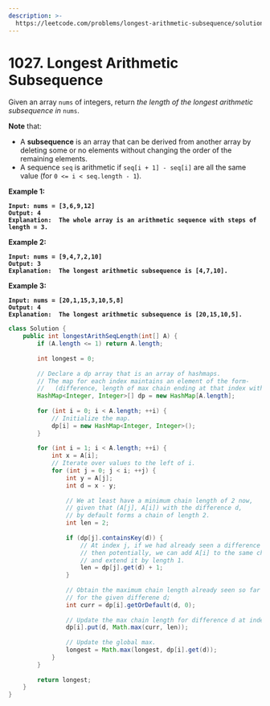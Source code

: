 ```yaml
---
description: >-
  https://leetcode.com/problems/longest-arithmetic-subsequence/solutions/274701/java-dp-o-n-2-solution-with-explanation/
---
```


# 1027. Longest Arithmetic Subsequence

Given an array `nums` of integers, return _the length of the longest arithmetic subsequence in_ `nums`.

**Note** that:

* A **subsequence** is an array that can be derived from another array by deleting some or no elements without changing the order of the remaining elements.
* A sequence `seq` is arithmetic if `seq[i + 1] - seq[i]` are all the same value (for `0 <= i < seq.length - 1`).

&#x20;

**Example 1:**

<pre><code><strong>Input: nums = [3,6,9,12]
</strong><strong>Output: 4
</strong><strong>Explanation:  The whole array is an arithmetic sequence with steps of length = 3.
</strong></code></pre>

**Example 2:**

<pre><code><strong>Input: nums = [9,4,7,2,10]
</strong><strong>Output: 3
</strong><strong>Explanation:  The longest arithmetic subsequence is [4,7,10].
</strong></code></pre>

**Example 3:**

<pre><code><strong>Input: nums = [20,1,15,3,10,5,8]
</strong><strong>Output: 4
</strong><strong>Explanation:  The longest arithmetic subsequence is [20,15,10,5].
</strong></code></pre>

```java
class Solution {
    public int longestArithSeqLength(int[] A) {
        if (A.length <= 1) return A.length;
       
        int longest = 0;
        
        // Declare a dp array that is an array of hashmaps.
        // The map for each index maintains an element of the form-
        //   (difference, length of max chain ending at that index with that difference).        
        HashMap<Integer, Integer>[] dp = new HashMap[A.length];
        
        for (int i = 0; i < A.length; ++i) {
            // Initialize the map.
            dp[i] = new HashMap<Integer, Integer>();
        }
        
        for (int i = 1; i < A.length; ++i) {
            int x = A[i];
            // Iterate over values to the left of i.
            for (int j = 0; j < i; ++j) {
                int y = A[j];
                int d = x - y;
                
                // We at least have a minimum chain length of 2 now,
                // given that (A[j], A[i]) with the difference d, 
                // by default forms a chain of length 2.
                int len = 2;  
                
                if (dp[j].containsKey(d)) {
                    // At index j, if we had already seen a difference d,
                    // then potentially, we can add A[i] to the same chain
                    // and extend it by length 1.
                    len = dp[j].get(d) + 1;
                }
                
                // Obtain the maximum chain length already seen so far at index i 
                // for the given differene d;
                int curr = dp[i].getOrDefault(d, 0);
                
                // Update the max chain length for difference d at index i.
                dp[i].put(d, Math.max(curr, len));
                
                // Update the global max.
                longest = Math.max(longest, dp[i].get(d));
            }
        }
        
        return longest;
    }
}
```
